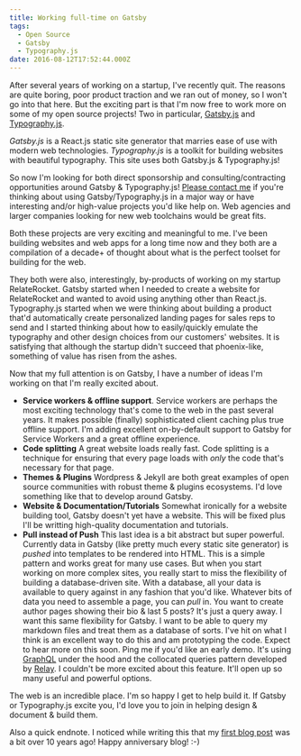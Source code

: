 ```yaml
---
title: Working full-time on Gatsby
tags:
  - Open Source
  - Gatsby
  - Typography.js
date: 2016-08-12T17:52:44.000Z
---
```


After several years of working on a startup, I've recently quit. The
reasons are quite boring, poor product traction and we ran out of money,
so I won't go into that here. But the exciting part is that I'm now free
to work more on some of my open source projects! Two in particular,
[Gatsby.js](https://github.com/gatsbyjs/gatsby) and
[Typography.js](https://github.com/kyleamathews/typography.js).

*Gatsby.js* is a React.js static site generator that marries ease of
use with modern web technologies. *Typography.js* is a toolkit for
building websites with beautiful typography. This site uses both
Gatsby.js & Typography.js!

So now I'm looking for both direct sponsorship and
consulting/contracting opportunities around Gatsby & Typography.js!
[Please contact me](mailto:mathews.kyle@gmail.com) if you're thinking
about using Gatsby/Typography.js in a major way or have interesting
and/or high-value projects you'd like help on. Web agencies and larger
companies looking for new web toolchains would be great fits.

Both these projects are very exciting and meaningful to me. I've been
building websites and web apps for a long time now and they both are a
compilation of a decade+ of thought about what is the perfect toolset
for building for the web.

They both were also, interestingly, by-products of working on my startup
RelateRocket. Gatsby started when I needed to create a website for
RelateRocket and wanted to avoid using anything other than React.js.
Typography.js started when we were thinking about building a product
that'd automatically create personalized landing pages for sales reps to
send and I started thinking about how to easily/quickly emulate the
typography and other design choices from our customers' websites. It is
satisfying that although the startup didn't succeed that phoenix-like,
something of value has risen from the ashes.

Now that my full attention is on Gatsby, I have a number of ideas
I'm working on that I'm really excited about.

* **Service workers & offline support**. Service workers are perhaps the
  most exciting technology that's come to the web in the past several
years. It makes possible (finally) sophisticated client caching plus
true offline support. I'm adding excellent on-by-default support to
Gatsby for Service Workers and a great offline experience.
* **Code splitting** A great website loads really fast. Code splitting
  is a technique for ensuring that every page loads with *only* the code
that's necessary for that page.
* **Themes & Plugins** Wordpress & Jekyll are both great examples of
  open source communities with robust theme & plugins ecosystems. I'd
love something like that to develop around Gatsby.
* **Website & Documentation/Tutorials** Somewhat ironically for a
  website building tool, Gatsby doesn't yet have a website. This will be
fixed plus I'll be writting high-quality documentation and tutorials.
* **Pull instead of Push** This last idea is a bit abstract but super
  powerful. Currently data in Gatsby (like pretty much every static site
generator) is *pushed* into templates to be rendered into HTML. This is
a simple pattern and works great for many use cases. But when you start
working on more complex sites, you really start to miss the flexibility
of building a database-driven site. With a database, all your data is
available to query against in any fashion that you'd like. Whatever bits
of data you need to assemble a page, you can *pull* in. You want to
create author pages showing their bio & last 5 posts? It's just a query
away. I want this same flexibility for Gatsby. I want to be able to
query my markdown files and treat them as a database of sorts. I've hit
on what I think is an excellent way to do this and am prototyping the
code. Expect to hear more on this soon. Ping me if you'd like an early
demo. It's using [GraphQL](http://graphql.org) under the hood and the
collocated queries pattern developed by
[Relay](https://facebook.github.io/relay/). I couldn't be more excited
about this feature. It'll open up so many useful and powerful options.

The web is an incredible place. I'm so happy I get to help build it. If
Gatsby or Typography.js excite you, I'd love you to join in helping
design & document & build them.

Also a quick endnote. I noticed while writing this that my [first blog
post](https://bricolage.io/first-post/) was a bit over 10 years ago!
Happy anniversary blog! :-)
